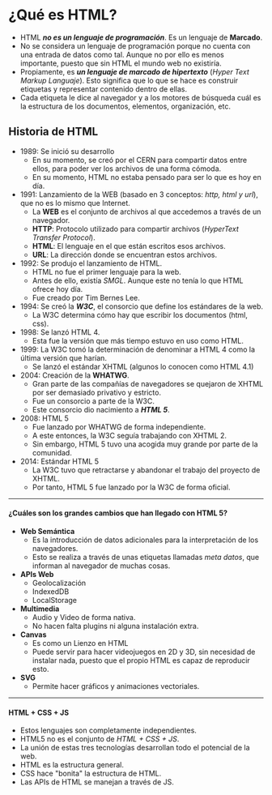 # ¿Qué es HTML?
* HTML **_no es un lenguaje de programación_**. Es un lenguaje de **Marcado**.
* No se considera un lenguaje de programación porque no cuenta con una entrada de datos como
tal. Aunque no por ello es menos importante, puesto que sin HTML el mundo web no existiría.
* Propiamente, es **_un lenguaje de marcado de hipertexto_** (*Hyper Text Markup Languaje*). Esto
significa que lo que se hace es construir etiquetas y representar contenido dentro de ellas.
* Cada etiqueta le dice al navegador y a los motores de búsqueda cuál es la estructura de los
documentos, elementos, organización, etc.

## Historia de HTML
* 1989: Se inició su desarrollo
    * En su momento, se creó por el CERN para compartir datos entre ellos, para poder ver
    los archivos de una forma cómoda.
    * En su momento, HTML no estaba pensado para ser lo que es hoy en día.
* 1991: Lanzamiento de la WEB (basado en 3 conceptos: *http, html y url*), que no es lo mismo que Internet.
    * La **WEB** es el conjunto de archivos al que accedemos a través de un navegador.
    * **HTTP**: Protocolo utilizado para compartir archivos (_HyperText Transfer Protocol_).
    * **HTML**: El lenguaje en el que están escritos esos archivos.
    * **URL**: La dirección donde se encuentran estos archivos.
* 1992: Se produjo el lanzamiento de HTML.
    * HTML no fue el primer lenguaje para la web.
    * Antes de ello, existía _SMGL_. Aunque este no tenía lo que HTML ofrece hoy día.
    * Fue creado por Tim Bernes Lee.
* 1994: Se creó la **_W3C_**, el consorcio que define los estándares de la web.
    * La W3C determina cómo hay que escribir los documentos (html, css).
* 1998: Se lanzó HTML 4.
    * Esta fue la versión que más tiempo estuvo en uso como HTML.
* 1999: La W3C tomó la determinación de denominar a HTML 4 como la última versión que harían.
    * Se lanzó el estándar XHTML (algunos lo conocen como HTML 4.1)
* 2004: Creación de la **WHATWG**.
    * Gran parte de las compañías de navegadores se quejaron de XHTML por ser demasiado privativo y estricto.
    * Fue un consorcio a parte de la W3C.
    * Este consorcio dio nacimiento a **_HTML 5_**.
* 2008: HTML 5
    * Fue lanzado por WHATWG de forma independiente.
    * A este entonces, la W3C seguía trabajando con XHTML 2.
    * Sin embargo, HTML 5 tuvo una acogida muy grande por parte de la comunidad.
* 2014: Estándar HTML 5
    * La W3C tuvo que retractarse y abandonar el trabajo del proyecto de XHTML.
    * Por tanto, HTML 5 fue lanzado por la W3C de forma oficial.

----------
#### ¿Cuáles son los grandes cambios que han llegado con HTML 5?
* **Web Semántica**
    * Es la introducción de datos adicionales para la interpretación de los navegadores.
    * Esto se realiza a través de unas etiquetas llamadas _meta datos_, que informan al navegador de muchas cosas.
* **APIs Web**
    * Geolocalización
    * IndexedDB
    * LocalStorage
* **Multimedia**
    * Audio y Video de forma nativa.
    * No hacen falta plugins ni alguna instalación extra.
* **Canvas**
    * Es como un Lienzo en HTML
    * Puede servir para hacer videojuegos en 2D y 3D, sin necesidad de instalar nada, puesto que el propio HTML es capaz de reproducir esto.
* **SVG**
    * Permite hacer gráficos y animaciones vectoriales.

-----------
#### HTML + CSS + JS
* Estos lenguajes son completamente independientes.
* HTML5 no es el conjunto de _HTML + CSS + JS_.
* La unión de estas tres tecnologías desarrollan todo el potencial de la web.
* HTML es la estructura general.
* CSS hace "bonita" la estructura de HTML.
* Las APIs de HTML se manejan a través de JS.